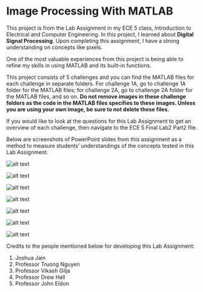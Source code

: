 # Image Processing With MATLAB

This project is from the Lab Assignment in my ECE 5 class, Introduction to Electrical and Computer Engineering. In this project, I learned about **Digital Signal Processing**. Upon completing this assignment, I have a strong understanding on concepts like pixels.

One of the most valuable experiences from this project is being able to refine my skills in using MATLAB and its built-in functions. 

This project consists of 5 challenges and you can find the MATLAB files for each challenge in separate folders. For challenge 1A, go to challenge 1A folder for the MATLAB files; for challenge 2A, go to challenge 2A folder for the MATLAB files, and so on.
**Do not remove images in these challenge folders as the code in the MATLAB files specifies to these images. Unless you are using your own image, be sure to not delete these files.**

If you would like to look at the questions for this Lab Assignment to get an overview of each challenge, then navigate to the ECE 5 Final Lab2 Part2 file.

Below are screenshots of PowerPoint slides from this assignment as a method to measure students’ understandings of the concepts tested in this Lab Assignment.

![alt text](https://github.com/fadli0029/ImageProcessingWithMatLab/tree/main/slidesscreenshots/slide1.jpg?raw=true)


![alt text](https://github.com/fadli0029/ImageProcessingWithMatLab/tree/main/slidesscreenshots/slide2.jpg?raw=true)


![alt text](https://github.com/fadli0029/ImageProcessingWithMatLab/tree/main/slidesscreenshots/slide3.jpg?raw=true)


![alt text](https://github.com/fadli0029/ImageProcessingWithMatLab/tree/main/slidesscreenshots/slide4.jpg?raw=true)


![alt text](https://github.com/fadli0029/ImageProcessingWithMatLab/tree/main/slidesscreenshots/slide4.1.jpg?raw=true)


![alt text](https://github.com/fadli0029/ImageProcessingWithMatLab/tree/main/slidesscreenshots/slide5.jpg?raw=true)


![alt text](https://github.com/fadli0029/ImageProcessingWithMatLab/tree/main/slidesscreenshots/slide6.jpg?raw=true)

Credits to the people mentioned below for developing this Lab Assignment:
1. Joshua Jain
2. Professor Truong Nguyen
3. Professor Vikash Gilja
4. Professor Drew Hall
5. Professor John Eldon
